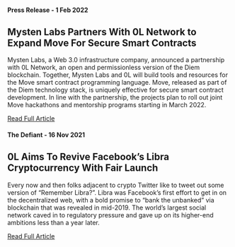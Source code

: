 

#### Press Release - 1 Feb 2022

## Mysten Labs Partners With 0L Network to Expand Move For Secure Smart Contracts

Mysten Labs, a Web 3.0 infrastructure company, announced a partnership with 0L Network, an open and permissionless version of the Diem blockchain. Together, Mysten Labs and 0L will build tools and resources for the Move smart contract programming language. Move, released as part of the Diem technology stack, is uniquely effective for secure smart contract development. In line with the partnership, the projects plan to roll out joint Move hackathons and mentorship programs starting in March 2022.

[Read Full Article](https://www.globenewswire.com/news-release/2022/02/01/2377039/0/en/Mysten-Labs-Partners-With-0L-Network-to-Expand-Move-For-Secure-Smart-Contracts.html)

#### The Defiant - 16 Nov 2021

## 0L Aims To Revive Facebook’s Libra Cryptocurrency With Fair Launch

Every now and then folks adjacent to crypto Twitter like to tweet out some version of “Remember Libra?”. Libra was Facebook’s first effort to get in on the decentralized web, with a bold promise to “bank the unbanked” via blockchain that was revealed in mid-2019. The world’s largest social network caved in to regulatory pressure and gave up on its higher-end ambitions less than a year later.

[Read Full Article](https://thedefiant.io/0l-libra-fork-fair-launch/)
